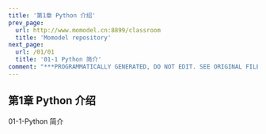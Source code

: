 ```yaml
---
title: '第1章 Python 介绍'
prev_page:
  url: http://www.momodel.cn:8899/classroom
  title: 'Momodel repository'
next_page:
  url: /01/01
  title: '01-1 Python 简介'
comment: "***PROGRAMMATICALLY GENERATED, DO NOT EDIT. SEE ORIGINAL FILES IN /content***"
---
```

## 第1章 Python 介绍

01-1-Python 简介